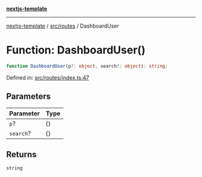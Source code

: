 [**nextjs-template**](README.md)

---

[nextjs-template](README.md) / [src/routes](src.routes.md) / DashboardUser

# Function: DashboardUser()

```ts
function DashboardUser(p?: object, search?: object): string;
```

Defined in: [src/routes/index.ts:47](https://github.com/mariolim96/Easy-Check-In/blob/e840a4393cceae48bed5204292fc61d73f9f5dbb/src/routes/index.ts#L47)

## Parameters

| Parameter | Type |
| --------- | ---- |
| `p`?      | \{\} |
| `search`? | \{\} |

## Returns

`string`
